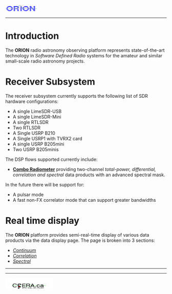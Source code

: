 <title>Intro: Integrated Radio Telscope Receiver System</title>

<img  alt="ORION" src="../orion_logo.png" width="100" height="25">
<hr>

# Introduction

The **ORION** radio astronomy observing platform represents state-of-the-art technology
in *Software Defined Radio* systems for the amateur and similar
small-scale radio astronomy projects.

# Receiver Subsystem

The receiver subsystem currently supports the following list of SDR hardware
configurations:

* A single LimeSDR-USB
* A single LimeSDR-Mini
* A single RTLSDR
* Two RTLSDR
* A Single USRP B210
* A Single USRP1 with TVRX2 card
* A single USRP B205mini
* Two USRP B205minis

The DSP flows supported currently include:

* [**Combo Radiometer**](receiver.html) providing two-channel *total-power, differential, correlation and spectral* data products with
   an advanced spectral mask.

In the future there will be support for:

* A pulsar mode
* A fast non-FX correlator mode that can support greater bandwidths

# Real time display

The **ORION** platform provides semi-real-time display of various data products via the data display page.
The page is broken into 3 sections:

* [*Continuum*](continuum.html)
* [*Correlation*](correlation.html)
* [*Spectral*](spectral.html)


<hr>
<hr>
<img  alt="CCERA" src="../transparent-logo.png" width="150" height="35">
